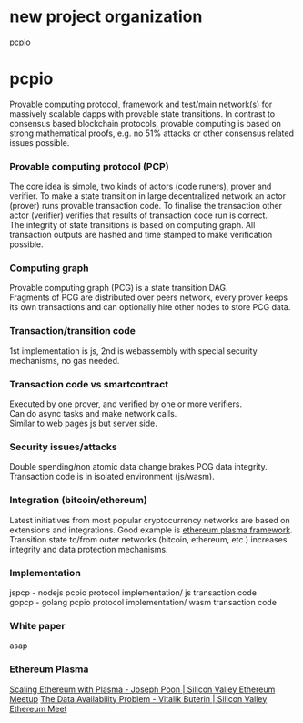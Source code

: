 # new project organization
[pcpio](https://github.com/pcpio)  

# pcpio
Provable computing protocol, framework and test/main network(s) for massively scalable dapps with provable state transitions. In contrast to consensus based blockchain protocols, provable computing is based on strong mathematical proofs, e.g. no 51% attacks or other consensus related issues possible.  

### Provable computing protocol (PCP)
The core idea is simple, two kinds of actors (code runers), prover and verifier. To make a state transition in large decentralized network an actor (prover) runs provable transaction code. To finalise the transaction other actor (verifier) verifies that results of transaction code run is correct.  
The integrity of state transitions is based on computing graph. All transaction outputs are hashed and time stamped to make verification possible.     

### Computing graph
Provable computing graph (PCG) is a state transition DAG.  
Fragments of PCG are distributed over peers network, every prover keeps its own transactions and can optionally hire other nodes to store PCG data.  

### Transaction/transition code
1st implementation is js, 2nd is webassembly with special security mechanisms, no gas needed.

### Transaction code vs smartcontract
Executed by one prover, and verified by one or more verifiers.  
Can do async tasks and make network calls.  
Similar to web pages js but server side.     

### Security issues/attacks
Double spending/non atomic data change brakes PCG data integrity.
Transaction code is in isolated environment (js/wasm).

### Integration (bitcoin/ethereum)
Latest initiatives from most popular cryptocurrency networks are based on extensions and integrations. Good example is [ethereum plasma framework](http://plasma.io/plasma.pdf).  
Transition state to/from outer networks (bitcoin, ethereum, etc.) increases integrity and data protection mechanisms.

### Implementation
jspcp - nodejs pcpio protocol implementation/ js transaction code  
gopcp - golang pcpio protocol implementation/ wasm transaction code  

### White paper
asap  

### Ethereum Plasma
[Scaling Ethereum with Plasma - Joseph Poon | Silicon Valley Ethereum Meetup](https://www.youtube.com/watch?v=plf-kG8jt9c)
[The Data Availability Problem - Vitalik Buterin | Silicon Valley Ethereum Meet](https://www.youtube.com/watch?v=OJT_fR7wexw)
